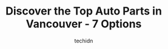 ---
layout: ampstory
image: https://i0.wp.com/www.auto.or.id/wp-content/uploads/2023/06/brian-jessel-bmw-parts-department-0-vancouver-1686322376.jpeg?resize=640,853
author: techidn
featured: false
description: Vancouver, British Columbia, Canada is a haven for Auto Parts enthusiasts, boasting an impressive array of 7 top-notch establishments. Whether youre a seasoned connoisseur or simply curious
title: Discover the Top Auto Parts in Vancouver - 7 Options
cover:
   title: Discover the Top Auto Parts in Vancouver - 7 Options
   subtitle: AUTO.OR.ID
   background: https://www.auto.or.id/wp-content/uploads/2023/06/brian-jessel-bmw-parts-department-0-vancouver-1686322376.jpeg

pages: 
 - layout: thirds
   top: <h1>#1 Lordco Auto Parts</h1>
   bottom: "<p>Yo! This branch is awesome, dude!My phone calls gets picked up right away and they are quick and knowledgeable!They seem to have the parts that i need in stock and ready </p>"
   background: https://www.auto.or.id/wp-content/uploads/2023/06/brian-jessel-bmw-parts-department-1-vancouver-1686322378.jpeg
   backgroundblur: true
 - layout: thirds
   top: <h1>#2 NAPA Auto Parts - NAPA - Vancouver</h1>
   bottom: "<p>138 W 3rd Ave W, Vancouver, BC V5Y 1E9, Canada</p>"
   background: https://www.auto.or.id/wp-content/uploads/2023/06/brian-jessel-bmw-parts-department-2-vancouver-1686322378.jpeg
   cta:
      link: https://www.auto.or.id/discover-the-top-auto-parts-in-vancouver-7-options/
      text: Discover the Top Auto Parts in Vancouver - 7 Options
 - layout: thirds
   top: <h1>#3 Vancouver Auto Parts</h1>
   bottom: "<p>2098 Commercial Dr, Vancouver, BC V5N 4B2, Canada</p>"
   background: https://images.unsplash.com/photo-1539788816080-8bdd722d8c22?ixlib=rb-4.0.3&ixid=MnwxMjA3fDB8MHxwaG90by1wYWdlfHx8fGVufDB8fHx8&auto=format&fit=crop&w=640&h=853&q=80
   cta:
      link: https://www.auto.or.id/discover-the-top-auto-parts-in-vancouver-7-options/
      text: Discover the Top Auto Parts in Vancouver - 7 Options
 - layout: thirds
   top: <h1>#4 Lordco Auto Parts</h1>
   bottom: "<p>1336 Main St, North Vancouver, BC V7J 1C6, Canada</p>"
   background: https://images.unsplash.com/photo-1532578498858-e21a39e0a449?ixlib=rb-4.0.3&ixid=MnwxMjA3fDB8MHxwaG90by1wYWdlfHx8fGVufDB8fHx8&auto=format&fit=crop&w=640&h=853&q=80
   cta:
      link: https://www.auto.or.id/discover-the-top-auto-parts-in-vancouver-7-options/
      text: Discover the Top Auto Parts in Vancouver - 7 Options
 - layout: thirds
   top: <h1>#5 Bumper to Bumper - Auto Parts</h1>
   bottom: "<p>1425 Main St, North Vancouver, BC V7J 1C9, Canada</p>"
   background: https://images.unsplash.com/photo-1618863099278-75222d755814?ixlib=rb-4.0.3&ixid=MnwxMjA3fDB8MHxwaG90by1wYWdlfHx8fGVufDB8fHx8&auto=format&fit=crop&w=640&h=853&q=80
   cta:
      link: https://www.auto.or.id/discover-the-top-auto-parts-in-vancouver-7-options/
      text: Discover the Top Auto Parts in Vancouver - 7 Options
 - layout: thirds
   top: <h1>#6 Brian Jessel BMW Parts Department</h1>
   bottom: "<p>2311 Boundary Rd, Vancouver, BC V5M 4W5, Canada</p>"
   background: https://images.unsplash.com/photo-1542728212-aca4817f0610?ixlib=rb-4.0.3&ixid=MnwxMjA3fDB8MHxwaG90by1wYWdlfHx8fGVufDB8fHx8&auto=format&fit=crop&w=640&h=853&q=80
   cta:
      link: https://www.auto.or.id/discover-the-top-auto-parts-in-vancouver-7-options/
      text: Discover the Top Auto Parts in Vancouver - 7 Options
 - layout: thirds
   top: <h1>#7 APS Auto Parts Specialist Inc</h1>
   bottom: "<p>8378 Prince Edward St, Vancouver, BC V5X 3R9, Canada</p>"
   background: https://images.unsplash.com/photo-1494697536454-6f39e2cc972d?ixlib=rb-4.0.3&ixid=MnwxMjA3fDB8MHxwaG90by1wYWdlfHx8fGVufDB8fHx8&auto=format&fit=crop&w=640&h=853&q=80
   cta:
      link: https://www.auto.or.id/discover-the-top-auto-parts-in-vancouver-7-options/
      text: Discover the Top Auto Parts in Vancouver - 7 Options
 - layout: thirds
   middle: Continue reading...
   background: https://images.unsplash.com/photo-1603224683825-22b15546560d?ixlib=rb-4.0.3&ixid=MnwxMjA3fDB8MHxwaG90by1wYWdlfHx8fGVufDB8fHx8&auto=format&fit=crop&w=640&h=853&q=80
   cta:
      link: https://www.auto.or.id/discover-the-top-auto-parts-in-vancouver-7-options/
      text: Discover the Top Auto Parts in Vancouver - 7 Options

---